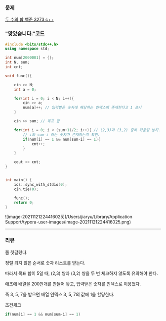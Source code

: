 ### 문제

[두 수의 합  백준 3273 c++](https://www.acmicpc.net/problem/3273)



### "맞았습니다."코드 

```c++
#include <bits/stdc++.h>
using namespace std;

int num[2000001] = {};
int N, sum;
int cnt;

void func(){

    cin >> N;
    int a = 0;

    for(int i = 0; i < N; i++){
        cin >> a;
        num[a]++; // 입력받은 숫자에 해당하는 인덱스에 존재한다고 1 표시
    }

    cin >> sum; // 목표 합 

    for(int i = 0; i < (sum+1)/2; i++){ // (2,3)과 (3,2) 중복 카운팅 방지.
        // i와 sum-i 라는 숫자가 존재하는지 확인. 
        if(num[i] == 1 && num[sum-i] == 1){
            cnt++;
        }
    }

    cout << cnt;
}


int main() {
    ios::sync_with_stdio(0);
    cin.tie(0);

    func();
    return 0;
}
```

![image-20211121224416025](/Users/jiaryu/Library/Application Support/typora-user-images/image-20211121224416025.png)

------

### 리뷰

쫌 헷갈렸다. 

정렬 되지 않은 순서로 숫자 리스트를 받는다. 

따라서 목표 합이 5일 때, (2,3) 쌍과 (3,2) 쌍을 두 번 체크하지 않도록 유의해야 한다. 



애초에 배열을 200만개를 만들어 놓고, 입력받은 숫자를 인덱스로 이용했다. 

즉 3, 5, 7을 받으면 배열 인덱스 3, 5, 7의 값에 1을 할당한다. 



조건체크 

```c++
if(num[i] == 1 && num[sum-i] == 1)
```
